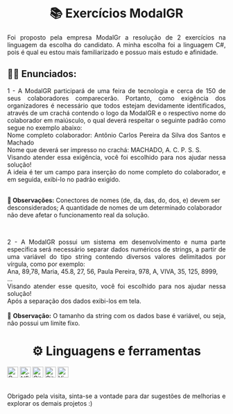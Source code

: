 <h1 align="center">📚 Exercícios ModalGR</h1>

<p align="justify">
 Foi proposto pela empresa ModalGr a resolução de 2 exercícios na linguagem da escolha do candidato. A minha escolha foi a linguagem C#, pois é qual eu estou mais familiarizado e 
 possuo mais estudo e afinidade.
</p>

<h2><strong>👨‍💻 Enunciados:</strong></h2>

<p align="justify">
  1 - A ModalGR participará de uma feira de tecnologia e cerca de 150 de seus colaboradores comparecerão. Portanto, 
  como exigência dos organizadores é necessário que todos estejam devidamente identificados, através de um 
  crachá contendo o logo da ModalGR e o respectivo nome do colaborador em maiúsculo, o qual deverá respeitar 
  o seguinte padrão como segue no exemplo abaixo: <br>
  Nome completo colaborador: Antônio Carlos Pereira da Silva dos Santos e 
  Machado <br>
  Nome que deverá ser impresso no crachá: MACHADO, A. C. P. S. S. <br>
  Visando atender essa exigência, você foi escolhido para nos ajudar nessa solução! <br>
  A ideia é ter um campo para inserção do nome completo do colaborador, e em seguida, exibi-lo no padrão exigido.
 
  <br><strong>📌 Observações:</strong> Conectores de nomes (de, da, das, do, dos, e) devem ser desconsiderados; A quantidade de nomes de um 
  determinado colaborador não deve afetar o funcionamento real da solução. 
</p>
<br>

<p align="justify">
  2 - A ModalGR possui um sistema em desenvolvimento e numa parte específica será necessário separar dados 
  numéricos de strings, a partir de uma variável do tipo string contendo diversos valores delimitados por vírgula, 
  como por exemplo: <br>
  Ana, 89,78, Maria, 45.8, 27, 56, Paula Pereira, 978, A, VIVA, 35, 125, 8999, <br>
  ... <br>
  Visando atender esse quesito, você foi escolhido para nos ajudar nessa solução! <br>
  Após a separação dos dados exibi-los em tela. 
  <br><br><strong>📌 Observação:</strong> O tamanho da string com os dados base é variável, ou seja, não possui um limite fixo.
</p>

<h1 align="center">⚙ Linguagens e ferramentas</h1>

<div display="inline">
  <img src="https://img.shields.io/badge/-C%23-green&color=black?logo=csharp&logoColor=282C34" alt="C Sharp logo" title="csharp" height="25"/>
  <img src="https://img.shields.io/badge/.NET-8A2BE2" alt=".NET logo" title="dotnet" height="25"/>
  <img src="https://img.shields.io/badge/Git-F05033?logo=git&logoColor=white" alt="Git logo" title="Git" height="25" />
  <img src="https://img.shields.io/badge/GitHub-181717?logo=github&logoColor=white" alt="GitHub logo" title="GitHub" height="25" />
  <img src="https://img.shields.io/badge/VS%20Code-007ACC?logo=visual-studio-code&logoColor=282C34" alt="Visual Studio Code logo" title="Visual Studio Code" height="25" />
</div>

<br>
<p align="justify">
  Obrigado pela visita, sinta-se a vontade para dar sugestões de melhorias e explorar os demais projetos :)
</p>
